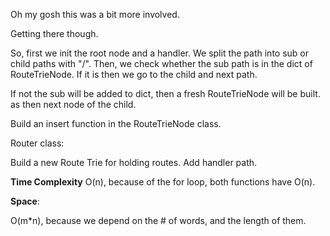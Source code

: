Oh my gosh this was a bit more involved.

Getting there though.

So, first we init the root node and a handler.
We split the path into sub or child paths with "/". Then, we check whether the sub path is in the dict of RouteTrieNode. If it is then we go to the child and next path.

If not the sub will be added to dict, then a fresh RouteTrieNode will be built. as then next node of the child.

Build an insert function in the RouteTrieNode class.

Router class:

Build a new Route Trie for holding routes. Add handler path.

**Time Complexity**
O(n), because of the for loop, both functions have O(n).

**Space**:

O(m*n), because we depend on the # of words, and the length of them.